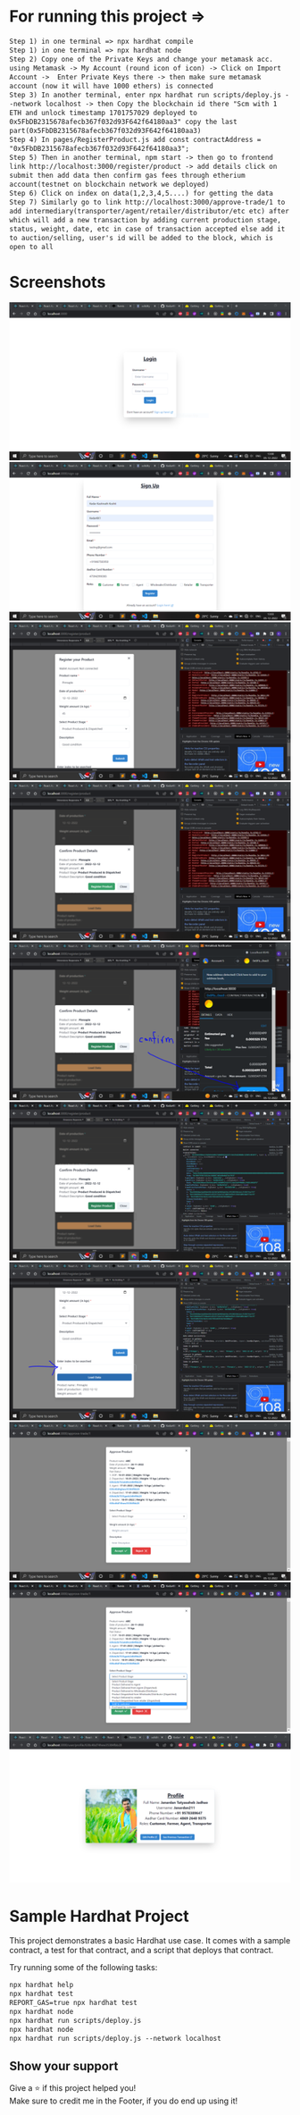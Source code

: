 # For running this project =>

```
Step 1) in one terminal => npx hardhat compile
Step 1) in one terminal => npx hardhat node
Step 2) Copy one of the Private Keys and change your metamask acc. using Metamask -> My Account (round icon of icon) -> Click on Import Account ->  Enter Private Keys there -> then make sure metamask account (now it will have 1000 ethers) is connected
Step 3) In another terminal, enter npx hardhat run scripts/deploy.js --network localhost -> then Copy the blockchain id there "Scm with 1 ETH and unlock timestamp 1701757029 deployed to 0x5FbDB2315678afecb367f032d93F642f64180aa3" copy the last part(0x5FbDB2315678afecb367f032d93F642f64180aa3)
Step 4) In pages/RegisterProduct.js add const contractAddress = "0x5FbDB2315678afecb367f032d93F642f64180aa3";
Step 5) Then in another terminal, npm start -> then go to frontend link http://localhost:3000/register/product -> add details click on submit then add data then confirm gas fees through etherium account(testnet on blockchain network we deployed)
Step 6) Click on index on data(1,2,3,4,5....) for getting the data
Step 7) Similarly go to link http://localhost:3000/approve-trade/1 to add intermediary(transporter/agent/retailer/distributor/etc etc) after which will add a new transaction by adding current production stage, status, weight, date, etc in case of transaction accepted else add it to auction/selling, user's id will be added to the block, which is open to all

```

# Screenshots
<img src="./static/Screenshots/ss1.PNG" alt="login_pg" />
<img src="./static/Screenshots/ss2.PNG" alt="sign_up_pg" />
<img src="./static/Screenshots/ss3.PNG" alt="register_pg" />
<img src="./static/Screenshots/ss4.PNG" alt="confirmation_modal" />
<img src="./static/Screenshots/ss5.PNG" alt="metamask_confirm_pg" />
<img src="./static/Screenshots/ss6.PNG" alt="data_added_successfully" />
<img src="./static/Screenshots/ss7.PNG" alt="idwise_product_pg" />
<img src="./static/Screenshots/ss8.PNG" alt="approve_additional_transaction_pg" />
<img src="./static/Screenshots/ss9.PNG" alt="select_options_from_dropdown" />
<img src="./static/Screenshots/ss10.PNG" alt="see_profile_of_trader/farmer/retailers" />

# Sample Hardhat Project

This project demonstrates a basic Hardhat use case. It comes with a sample contract, a test for that contract, and a script that deploys that contract.

Try running some of the following tasks:

```shell
npx hardhat help
npx hardhat test
REPORT_GAS=true npx hardhat test
npx hardhat node
npx hardhat run scripts/deploy.js
npx hardhat node
npx hardhat run scripts/deploy.js --network localhost
```

## Show your support

Give a ⭐️ if this project helped you! <br/>
Make sure to credit me in the Footer, if you do end up using it!